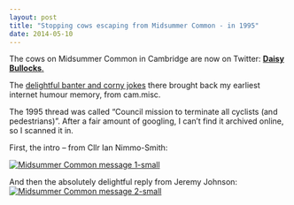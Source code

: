 ```yaml
---
layout: post
title: "Stopping cows escaping from Midsummer Common - in 1995"
date: 2014-05-10
---
```


The cows on Midsummer Common in Cambridge are now on Twitter: [**Daisy Bullocks**.](https://twitter.com/DaisyBullocks)

The [delightful banter and corny jokes](https://twitter.com/DaisyBullocks/status/464903952480608256)
there brought back my earliest internet humour memory, from cam.misc.

The 1995 thread was called “Council mission to terminate all cyclists
(and pedestrians)”. After a fair amount of googling, I can’t find it
archived online, so I scanned it in.

First, the intro – from Cllr Ian Nimmo-Smith:

[![Midsummer Common message
1-small](http://www.claremacrae.co.uk/wp-content/uploads/2014/05/Midsummer-Common-message-1-small-924x1024.png)](http://www.claremacrae.co.uk/wp-content/uploads/2014/05/Midsummer-Common-message-1-small.png)

And then the absolutely delightful reply from Jeremy Johnson:
[![Midsummer Common message
2-small](http://www.claremacrae.co.uk/wp-content/uploads/2014/05/Midsummer-Common-message-2-small-991x1024.png)](http://www.claremacrae.co.uk/wp-content/uploads/2014/05/Midsummer-Common-message-2-small.png)

